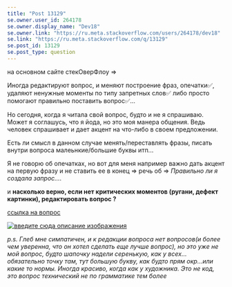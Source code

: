 ```yaml
---
title: "Post 13129"
se.owner.user_id: 264178
se.owner.display_name: "Dev18"
se.owner.link: "https://ru.meta.stackoverflow.com/users/264178/dev18"
se.link: "https://ru.meta.stackoverflow.com/q/13129"
se.post_id: 13129
se.post_type: question
---
```

<p>на основном сайте стекОверФлоу =&gt;</p>
<p>Иногда редактируют вопрос, и меняют построение фраз, опечатки✅, удаляют ненужные моменты по типу запретных слов✅ либо просто помогают правильно поставить вопрос✅...</p>
<p>Но сегодня, когда я читала свой вопрос, будто и не я спрашиваю. Может я соглашусь, что я йода, но это моя манера общения. Ведь человек спрашивает и дает акцент на что-либо в своем предложении.</p>
<p>Есть ли смысл в данном случае менять/переставлять фразы, писать внутри вопроса малеьнкие/большие буквы итп...</p>
<p>Я не говорю об опечатках, но вот для меня например важно дать акцент на первую фразу и не ставить ее в конец =&gt; речь об =&gt; <em>Правильно ли я создала запрос....</em></p>
<p>и <strong>насколько верно, если нет критических моментов (ругани, дефект картинки), редактировать вопрос ?</strong></p>
<p><a href="https://ru.stackoverflow.com/questions/1552819/%d0%a1%d0%be%d0%b7%d0%b4%d0%b0%d1%82%d1%8c-%d0%b4%d0%b2%d0%b5-%d0%b4%d0%b0%d1%82%d1%8b-%d0%b2%d1%87%d0%b5%d1%80%d0%b0-%d0%b8-%d1%81%d0%b5%d0%b3%d0%be%d0%b4%d0%bd%d1%8f">ссылка на вопрос</a></p>
<p><a href="https://i.stack.imgur.com/r8kDk.png" rel="nofollow noreferrer"><img src="https://i.stack.imgur.com/r8kDk.png" alt="введите сюда описание изображения" /></a></p>
<p><em>p.s. Глеб мне симпатичен, и к редакции вопроса нет вопросов(и более чем уверенна, что он хотел сделать еще лучше вопрос), но это уже не мой вопрос, будто шапочку надели серенькую, как у всех... обязательно точку там, тут большую букву, как будто прям окр...или какие то нормы. Иногда красиво, когда как у художника. Это не код, это вопрос технический не по грамматике тем более</em></p>
